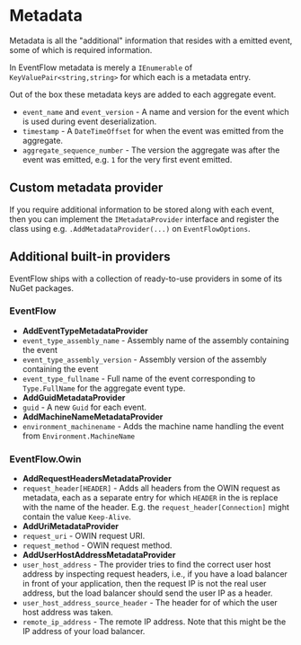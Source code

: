 # Metadata

Metadata is all the "additional" information that resides with a
emitted event, some of which is required information.

In EventFlow metadata is merely a `IEnumerable` of
`KeyValuePair<string,string>` for which each is a metadata entry.

Out of the box these metadata keys are added to each aggregate event.

* `event_name` and `event_version` - A name and version for the event
  which is used during event deserialization.
* `timestamp` - A `DateTimeOffset` for when the event was emitted
  from the aggregate.
* `aggregate_sequence_number` - The version the aggregate was after
  the event was emitted, e.g. `1` for the very first event emitted.

## Custom metadata provider

If you require additional information to be stored along with each
event, then you can implement the `IMetadataProvider` interface and
register the class using e.g. `.AddMetadataProvider(...)` on
`EventFlowOptions`.

## Additional built-in providers

EventFlow ships with a collection of ready-to-use providers in
some of its NuGet packages.

### EventFlow

* **AddEventTypeMetadataProvider**
 * `event_type_assembly_name` - Assembly name of the assembly
   containing the event
 * `event_type_assembly_version` - Assembly version of the assembly
   containing the event
 * `event_type_fullname` - Full name of the event corresponding to
   `Type.FullName` for the aggregate event type.
* **AddGuidMetadataProvider**
 * `guid` - A new `Guid` for each event.
* **AddMachineNameMetadataProvider**
 * `environment_machinename` - Adds the machine name handling the
   event from `Environment.MachineName`

### EventFlow.Owin

* **AddRequestHeadersMetadataProvider**
 * `request_header[HEADER]` - Adds all headers from the OWIN request
   as metadata, each as a separate entry for which `HEADER` in the
   is replace with the name of the header. E.g. the
   `request_header[Connection]` might contain the value `Keep-Alive`.
* **AddUriMetadataProvider**
 * `request_uri` - OWIN request URI.
 * `request_method` - OWIN request method.
* **AddUserHostAddressMetadataProvider**
 * `user_host_address` - The provider tries to find the correct user
   host address by inspecting request headers, i.e., if you have
   a load balancer in front of your application, then the request IP
   is not the real user address, but the load balancer should send
   the user IP as a header.
 * `user_host_address_source_header` - The header for of which the
   user host address was taken.
 * `remote_ip_address` - The remote IP address. Note that this might
   be the IP address of your load balancer.
